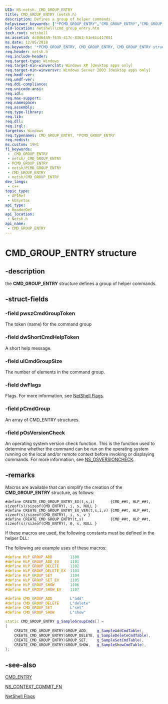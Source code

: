 ```yaml
---
UID: NS:netsh._CMD_GROUP_ENTRY
title: CMD_GROUP_ENTRY (netsh.h)
description: Defines a group of helper commands.
helpviewer_keywords: ["*PCMD_GROUP_ENTRY","CMD_GROUP_ENTRY","CMD_GROUP_ENTRY structure [NetShell]","PCMD_GROUP_ENTRY","PCMD_GROUP_ENTRY structure pointer [NetShell]","_netsh_cmd_group_entry","netsh/CMD_GROUP_ENTRY","netsh/PCMD_GROUP_ENTRY","netshell.cmd_group_entry"]
old-location: netshell\cmd_group_entry.htm
tech.root: netshell
ms.assetid: dc0d6449-f635-417c-8363-51e61c417051
ms.date: 12/05/2018
ms.keywords: '*PCMD_GROUP_ENTRY, CMD_GROUP_ENTRY, CMD_GROUP_ENTRY structure [NetShell], PCMD_GROUP_ENTRY, PCMD_GROUP_ENTRY structure pointer [NetShell], _netsh_cmd_group_entry, netsh/CMD_GROUP_ENTRY, netsh/PCMD_GROUP_ENTRY, netshell.cmd_group_entry'
req.header: netsh.h
req.include-header: 
req.target-type: Windows
req.target-min-winverclnt: Windows XP [desktop apps only]
req.target-min-winversvr: Windows Server 2003 [desktop apps only]
req.kmdf-ver: 
req.umdf-ver: 
req.ddi-compliance: 
req.unicode-ansi: 
req.idl: 
req.max-support: 
req.namespace: 
req.assembly: 
req.type-library: 
req.lib: 
req.dll: 
req.irql: 
targetos: Windows
req.typenames: CMD_GROUP_ENTRY, *PCMD_GROUP_ENTRY
req.redist: 
ms.custom: 19H1
f1_keywords:
 - _CMD_GROUP_ENTRY
 - netsh/_CMD_GROUP_ENTRY
 - PCMD_GROUP_ENTRY
 - netsh/PCMD_GROUP_ENTRY
 - CMD_GROUP_ENTRY
 - netsh/CMD_GROUP_ENTRY
dev_langs:
 - c++
topic_type:
 - APIRef
 - kbSyntax
api_type:
 - HeaderDef
api_location:
 - Netsh.h
api_name:
 - CMD_GROUP_ENTRY
---
```


# CMD_GROUP_ENTRY structure


## -description

the 
<b>CMD_GROUP_ENTRY</b> structure defines a group of helper commands.

## -struct-fields

### -field pwszCmdGroupToken

The token (name) for the command group

### -field dwShortCmdHelpToken

A short help message.

### -field ulCmdGroupSize

The number of elements in the command group.

### -field dwFlags

Flags. For more information, see 
<a href="/previous-versions/windows/desktop/netshell/netshell-flags">NetShell Flags</a>.

### -field pCmdGroup

An array of CMD_ENTRY structures.

### -field pOsVersionCheck

An operating system version check function. This is the function used to determine whether the command can be run on the operating system running on the local and/or remote context before invoking or displaying commands. For more information, see 
<a href="/previous-versions/windows/desktop/api/netsh/nc-netsh-ns_osversioncheck">NS_OSVERSIONCHECK</a>.

## -remarks

Macros are available that can simplify the creation of the 
<b>CMD_GROUP_ENTRY</b> structure, as follows:


``` syntax
#define CREATE_CMD_GROUP_ENTRY_EX(t,s,i)       {CMD_##t, HLP_##t, sizeof(s)/sizeof(CMD_ENTRY), i, s, NULL }
#define CREATE_CMD_GROUP_ENTRY_EX_VER(t,s,i,v) {CMD_##t, HLP_##t, sizeof(s)/sizeof(CMD_ENTRY), i, s, v }
#define CREATE_CMD_GROUP_ENTRY(t,s)            {CMD_##t, HLP_##t, sizeof(s)/sizeof(CMD_ENTRY), 0, s, NULL }

```

If these macros are used, the following constants must be defined in the helper DLL:



The following are example uses of these macros:


```cpp
#define HLP_GROUP_ADD        1100
#define HLP_GROUP_ADD_EX     1101
#define HLP_GROUP_DELETE     1102
#define HLP_GROUP_DELETE_EX  1103
#define HLP_GROUP_SET        1104
#define HLP_GROUP_SET_EX     1105
#define HLP_GROUP_SHOW       1106
#define HLP_GROUP_SHOW_EX    1107

#define CMD_GROUP_ADD        L"add"
#define CMD_GROUP_DELETE     L"delete"
#define CMD_GROUP_SET        L"set"
#define CMD_GROUP_SHOW       L"show"

static CMD_GROUP_ENTRY g_SampleGroupCmds[] = 
{
    CREATE_CMD_GROUP_ENTRY(GROUP_ADD,    g_SampleAddCmdTable),
    CREATE_CMD_GROUP_ENTRY(GROUP_DELETE, g_SampleDeleteCmdTable),
    CREATE_CMD_GROUP_ENTRY(GROUP_SET,    g_SampleSetCmdTable),
    CREATE_CMD_GROUP_ENTRY(GROUP_SHOW,   g_SampleShowCmdTable),
};

```

## -see-also

<a href="/windows/desktop/api/netsh/ns-netsh-cmd_entry">CMD_ENTRY</a>



<a href="/previous-versions/windows/desktop/api/netsh/nc-netsh-ns_context_commit_fn">NS_CONTEXT_COMMIT_FN</a>



<a href="/previous-versions/windows/desktop/netshell/netshell-flags">NetShell Flags</a>
